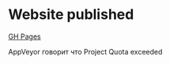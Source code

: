 # Website published

[GH Pages](https://tpecherkina.github.io/)

AppVeyor говорит что Project Quota exceeded
